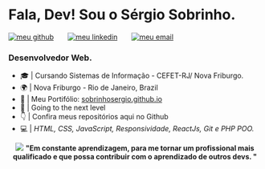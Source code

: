 <h1> Fala, Dev! Sou o Sérgio Sobrinho.</h1>

<!--[![Github Badge](https://img.shields.io/badge/-Github-242A2D?style=flat-square&logo=Github&logoColor=white&link=https://github.com/SobrinhoSergio)](https://github.com/SobrinhoSergio)
[![Linkedin Badge](https://img.shields.io/badge/-Linkedin-0077B5?style=flat-square&logo=Linkedin&logoColor=white&link=https://www.linkedin.com/in/robertassoares/)](https://www.linkedin.com/in/sobrinhosergio) 
[![Gmail Badge](https://img.shields.io/badge/Gmail-c5392a?style=flat-square&logo=Gmail&logoColor=white&link=mailto:sobrinhosergio00@gmail.com)](mailto:sobrinhosergio00@gmail.com) -->

<p><a href="https://github.com/SobrinhoSergio"><img src="https://raw.githubusercontent.com/sobrinhosergio/sobrinhosergio/master/imagens/meu_github01.png" alt="meu github"></a> &nbsp; &nbsp; &nbsp; <a href="http://linkedin.com/in/sobrinhosergio"><img src="https://raw.githubusercontent.com/sobrinhosergio/sobrinhosergio/master/imagens/meu_linkedin01.png" alt="meu linkedin"></a> &nbsp; &nbsp; &nbsp; <a href="mailto:sobrinhosergio00@gmail.com"><img src="https://raw.githubusercontent.com/sobrinhosergio/sobrinhosergio/master/imagens/meu_email02.png" alt="meu email"></a>&nbsp; &nbsp; &nbsp; </p>

<h3> Desenvolvedor Web.</h3>

* 🎓 | Cursando Sistemas de Informação - CEFET-RJ/ Nova Friburgo. <br>
* 🌍 | Nova Friburgo - Rio de Janeiro, Brazil <br>
* 📄 | Meu Portifólio: <a href="sobrinhosergio.github.io">sobrinhosergio.github.io</a><br>
* 🚀 | Going to the next level<br>
* 👇 | Confira meus repositórios aqui no Github
* 💻 | <i>HTML, CSS, JavaScript, Responsividade, ReactJs, Git e PHP POO.</i><br>

<p align="center"> <img src="https://raw.githubusercontent.com/sobrinhosergio/sobrinhosergio/master/imagens/ideia01.png"> <strong> "Em constante aprendizagem, para me tornar um profissional mais qualificado e que possa contribuir com o aprendizado de outros devs. "</strong> </p> 

